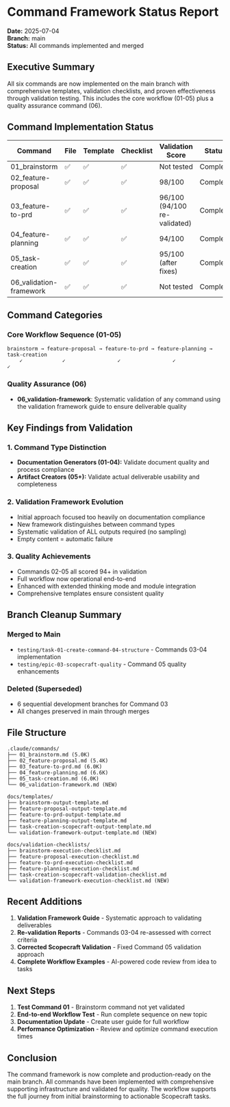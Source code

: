 # Command Framework Status Report

**Date:** 2025-07-04  
**Branch:** main  
**Status:** All commands implemented and merged

## Executive Summary

All six commands are now implemented on the main branch with comprehensive templates, validation checklists, and proven effectiveness through validation testing. This includes the core workflow (01-05) plus a quality assurance command (06).

## Command Implementation Status

| Command | File | Template | Checklist | Validation Score | Status |
|---------|------|----------|-----------|-----------------|---------|
| 01_brainstorm | ✅ | ✅ | ✅ | Not tested | Complete |
| 02_feature-proposal | ✅ | ✅ | ✅ | 98/100 | Complete |
| 03_feature-to-prd | ✅ | ✅ | ✅ | 96/100 (94/100 re-validated) | Complete |
| 04_feature-planning | ✅ | ✅ | ✅ | 94/100 | Complete |
| 05_task-creation | ✅ | ✅ | ✅ | 95/100 (after fixes) | Complete |
| 06_validation-framework | ✅ | ✅ | ✅ | Not tested | Complete |

## Command Categories

### Core Workflow Sequence (01-05)
```
brainstorm → feature-proposal → feature-to-prd → feature-planning → task-creation
    ✓             ✓                 ✓                 ✓                ✓
```

### Quality Assurance (06)
- **06_validation-framework**: Systematic validation of any command using the validation framework guide to ensure deliverable quality

## Key Findings from Validation

### 1. Command Type Distinction
- **Documentation Generators (01-04):** Validate document quality and process compliance
- **Artifact Creators (05+):** Validate actual deliverable usability and completeness

### 2. Validation Framework Evolution
- Initial approach focused too heavily on documentation compliance
- New framework distinguishes between command types
- Systematic validation of ALL outputs required (no sampling)
- Empty content = automatic failure

### 3. Quality Achievements
- Commands 02-05 all scored 94+ in validation
- Full workflow now operational end-to-end
- Enhanced with extended thinking mode and module integration
- Comprehensive templates ensure consistent quality

## Branch Cleanup Summary

### Merged to Main
- `testing/task-01-create-command-04-structure` - Commands 03-04 implementation
- `testing/epic-03-scopecraft-quality` - Command 05 quality enhancements

### Deleted (Superseded)
- 6 sequential development branches for Command 03
- All changes preserved in main through merges

## File Structure

```
.claude/commands/
├── 01_brainstorm.md (5.0K)
├── 02_feature-proposal.md (5.4K)
├── 03_feature-to-prd.md (6.0K)
├── 04_feature-planning.md (6.6K)
├── 05_task-creation.md (6.0K)
└── 06_validation-framework.md (NEW)

docs/templates/
├── brainstorm-output-template.md
├── feature-proposal-output-template.md
├── feature-to-prd-output-template.md
├── feature-planning-output-template.md
├── task-creation-scopecraft-output-template.md
└── validation-framework-output-template.md (NEW)

docs/validation-checklists/
├── brainstorm-execution-checklist.md
├── feature-proposal-execution-checklist.md
├── feature-to-prd-execution-checklist.md
├── feature-planning-execution-checklist.md
├── task-creation-scopecraft-validation-checklist.md
└── validation-framework-execution-checklist.md (NEW)
```

## Recent Additions

1. **Validation Framework Guide** - Systematic approach to validating deliverables
2. **Re-validation Reports** - Commands 03-04 re-assessed with correct criteria
3. **Corrected Scopecraft Validation** - Fixed Command 05 validation approach
4. **Complete Workflow Examples** - AI-powered code review from idea to tasks

## Next Steps

1. **Test Command 01** - Brainstorm command not yet validated
2. **End-to-end Workflow Test** - Run complete sequence on new topic
3. **Documentation Update** - Create user guide for full workflow
4. **Performance Optimization** - Review and optimize command execution times

## Conclusion

The command framework is now complete and production-ready on the main branch. All commands have been implemented with comprehensive supporting infrastructure and validated for quality. The workflow supports the full journey from initial brainstorming to actionable Scopecraft tasks.